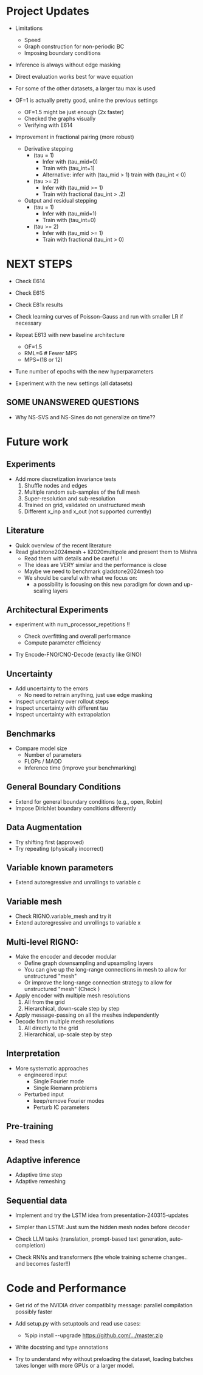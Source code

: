 # Project Updates

- Limitations
    - Speed
    - Graph construction for non-periodic BC
    - Imposing boundary conditions

- Inference is always without edge masking

- Direct evaluation works best for wave equation
- For some of the other datasets, a larger tau max is used

- OF=1 is actually pretty good, unline the previous settings
    - OF=1.5 might be just enough (2x faster)
    - Checked the graphs visually
    - Verifying with E614

- Improvement in fractional pairing (more robust)
    - Derivative stepping
        - (tau = 1)
            - Infer with (tau_mid=0)
            - Train with (tau_int=1)
            * Alternative: infer with (tau_mid > 1) train with (tau_int < 0)
        - (tau >= 2)
            - Infer with (tau_mid >= 1)
            - Train with fractional (tau_int > .2)
    - Output and residual stepping
        - (tau = 1)
            - Infer with (tau_mid=1)
            - Train with (tau_int=0)
        - (tau >= 2)
            - Infer with (tau_mid >= 1)
            - Train with fractional (tau_int > 0)

# NEXT STEPS

- Check E614
- Check E615
- Check E81x results
- Check learning curves of Poisson-Gauss and run with smaller LR if necessary

- Repeat E613 with new baseline architecture
    - OF=1.5
    - RML=6  # Fewer MPS
    - MPS=(18 or 12)
- Tune number of epochs with the new hyperparameters
- Experiment with the new settings (all datasets)

## SOME UNANSWERED QUESTIONS

- Why NS-SVS and NS-Sines do not generalize on time??

# Future work

## Experiments

- Add more discretization invariance tests
    1. Shuffle nodes and edges
    2. Multiple random sub-samples of the full mesh
    3. Super-resolution and sub-resolution
    4. Trained on grid, validated on unstructured mesh
    5. Different x_inp and x_out (not supported currently)

## Literature

- Quick overview of the recent literature
- Read gladstone2024mesh + li2020multipole and present them to Mishra
    - Read them with details and be careful !
    - The ideas are VERY similar and the performance is close
    - Maybe we need to benchmark gladstone2024mesh too
    - We should be careful with what we focus on:
        - a possibility is focusing on this new paradigm for down and up-scaling layers

## Architectural Experiments

- experiment with num_processor_repetitions !!
    - Check overfitting and overall performance
    - Compute parameter efficiency

- Try Encode-FNO/CNO-Decode (exactly like GINO)

## Uncertainty

- Add uncertainty to the errors
    * No need to retrain anything, just use edge masking
- Inspect uncertainty over rollout steps
- Inspect uncertainty with different tau
- Inspect uncertainty with extrapolation


## Benchmarks

- Compare model size
    - Number of parameters
    - FLOPs / MADD
    - Inference time (improve your benchmarking)

## General Boundary Conditions
- Extend for general boundary conditions (e.g., open, Robin)
- Impose Dirichlet boundary conditions differently

## Data Augmentation

- Try shifting first (approved)
- Try repeating (physically incorrect)

## Variable known parameters

- Extend autoregressive and unrollings to variable c

## Variable mesh

- Check RIGNO.variable_mesh and try it
- Extend autoregressive and unrollings to variable x

## Multi-level RIGNO:
- Make the encoder and decoder modular
    - Define graph downsampling and upsampling layers
    - You can give up the long-range connections in mesh to allow for unstructured "mesh"
    - Or improve the long-range connection strategy to allow for unstructured "mesh" (Check )
- Apply encoder with multiple mesh resolutions
    1. All from the grid
    2. Hierarchical, down-scale step by step
- Apply message-passing on all the meshes independently
- Decode from multiple mesh resolutions
    1. All directly to the grid
    2. Hierarchical, up-scale step by step

## Interpretation

- More systematic approaches
    - engineered input
        - Single Fourier mode
        - Single Riemann problems
    - Perturbed input
        - keep/remove Fourier modes
        - Perturb IC parameters

## Pre-training
- Read thesis

## Adaptive inference
- Adaptive time step
- Adaptive remeshing

## Sequential data

- Implement and try the LSTM idea from presentation-240315-updates

- Simpler than LSTM: Just sum the hidden mesh nodes before decoder

- Check LLM tasks (translation, prompt-based text generation, auto-completion)

- Check RNNs and transformers (the whole training scheme changes.. and becomes faster!!)


# Code and Performance

- Get rid of the NVIDIA driver compatiblity message: parallel compilation possibly faster

- Add setup.py with setuptools and read use cases:
    - %pip install --upgrade https://github.com/.../master.zip

- Write docstring and type annotations

- Try to understand why without preloading the dataset, loading batches takes longer with more GPUs or a larger model.
